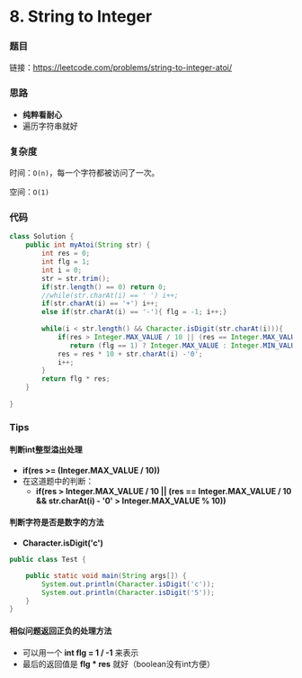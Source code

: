# 8. String to Integer

### 题目

链接：https://leetcode.com/problems/string-to-integer-atoi/



### 思路

- **纯粹看耐心**
- 遍历字符串就好



### 复杂度

时间：```O(n)```，每一个字符都被访问了一次。

空间：```O(1)```



### 代码

``` java
class Solution {
    public int myAtoi(String str) {
        int res = 0;
        int flg = 1;
        int i = 0;
        str = str.trim();
        if(str.length() == 0) return 0;
        //while(str.charAt(i) == ' ') i++;
        if(str.charAt(i) == '+') i++;
        else if(str.charAt(i) == '-'){ flg = -1; i++;}
        
        while(i < str.length() && Character.isDigit(str.charAt(i))){
            if(res > Integer.MAX_VALUE / 10 || (res == Integer.MAX_VALUE / 10 && str.charAt(i) - '0' > Integer.MAX_VALUE % 10))
               return (flg == 1) ? Integer.MAX_VALUE : Integer.MIN_VALUE;
            res = res * 10 + str.charAt(i) -'0';
            i++;
        }
        return flg * res;
    }
    
}
```



### Tips

#### 判断int整型溢出处理

- **if(res >= (Integer.MAX_VALUE / 10))**
- 在这道题中的判断：
  - **if(res > Integer.MAX\_VALUE / 10 || (res == Integer.MAX\_VALUE / 10 && str.charAt(i) - '0' > Integer.MAX\_VALUE % 10))**



#### 判断字符是否是数字的方法

- **Character.isDigit('c')**

```java
public class Test {

    public static void main(String args[]) {
        System.out.println(Character.isDigit('c'));
        System.out.println(Character.isDigit('5'));
    }
}
```



#### 相似问题返回正负的处理方法

- 可以用一个 **int flg = 1 / -1** 来表示
- 最后的返回值是 **flg * res** 就好（boolean没有int方便）


